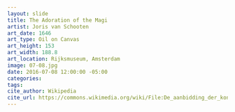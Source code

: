 ```yaml
---
layout: slide
title: The Adoration of the Magi
artist: Joris van Schooten
art_date: 1646
art_type: Oil on Canvas
art_height: 153
art_width: 188.8
art_location: Rijksmuseum, Amsterdam
image: 07-08.jpg
date: 2016-07-08 12:00:00 -05:00
categories:
tags:
cite_author: Wikipedia
cite_url: https://commons.wikimedia.org/wiki/File:De_aanbidding_der_koningen_Rijksmuseum_SK-A-974.jpeg
---
```

